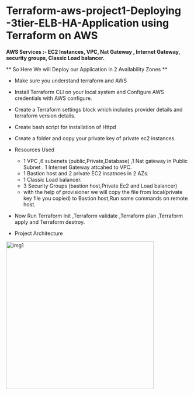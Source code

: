 # Terraform-aws-project1-Deploying -3tier-ELB-HA-Application using Terraform on AWS

__AWS Services :- EC2 Instances, VPC, Nat Gateway , Internet Gateway, security groups, Classic Load balancer.__

** So Here We will Deploy our Application in 2 Availability Zones **


* Make sure you understand terraform and AWS 
+ Install Terraform CLI on your local system and Configure AWS credentials with AWS configure.
+ Create a Terraform settings block which includes provider details and terraform version details.
+  Create bash script for installation of Httpd
+  Create a folder and copy your private key of private ec2 instances. 
+  Resources Used
    - 1 VPC ,6 subenets (public,Private,Database) ,1 Nat gateway in Public Subnet . 1 Internet Gateway attcahed to VPC.
    - 1 Bastion host and 2 private EC2 insatnces in 2 AZs.
    -  1 Classic Load balancer.
    -  3 Security Groups (bastion host,Private Ec2 and Load balancer)
    -  with the help of provisioner we will copy the file from local(private key file you copied) to Bastion host,Run some commands on remote host.
+  Now Run Terraform Init ,Terraform validate ,Terraform plan ,Terraform apply and Terraform destroy.

+ Project Architecture


<img width="404" alt="img1" src="https://user-images.githubusercontent.com/98099702/227704381-e86e5dcb-56ac-497b-a298-0b9cd490b12e.png">

